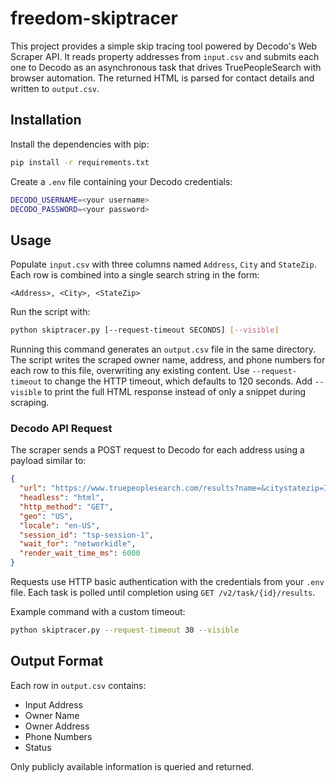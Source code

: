 # freedom-skiptracer

This project provides a simple skip tracing tool powered by Decodo's Web Scraper API. It reads property addresses from `input.csv` and submits each one to Decodo as an asynchronous task that drives TruePeopleSearch with browser automation. The returned HTML is parsed for contact details and written to `output.csv`.

## Installation

Install the dependencies with pip:

```bash
pip install -r requirements.txt
```

Create a `.env` file containing your Decodo credentials:

```bash
DECODO_USERNAME=<your username>
DECODO_PASSWORD=<your password>
```

## Usage

Populate `input.csv` with three columns named `Address`, `City` and
`StateZip`. Each row is combined into a single search string in the form:

```
<Address>, <City>, <StateZip>
```

Run the script with:

```bash
python skiptracer.py [--request-timeout SECONDS] [--visible]
```
Running this command generates an `output.csv` file in the same directory. The
script writes the scraped owner name, address, and phone numbers for each row to this
file, overwriting any existing content. Use `--request-timeout` to change the HTTP timeout, which defaults to 120 seconds. Add `--visible` to print the full HTML response instead of only a snippet during scraping.

### Decodo API Request

The scraper sends a POST request to Decodo for each address using a payload similar to:

```json
{
  "url": "https://www.truepeoplesearch.com/results?name=&citystatezip=IN+47371",
  "headless": "html",
  "http_method": "GET",
  "geo": "US",
  "locale": "en-US",
  "session_id": "tsp-session-1",
  "wait_for": "networkidle",
  "render_wait_time_ms": 6000
}
```
Requests use HTTP basic authentication with the credentials from your `.env` file. Each
task is polled until completion using `GET /v2/task/{id}/results`.

Example command with a custom timeout:

```bash
python skiptracer.py --request-timeout 30 --visible
```

## Output Format

Each row in `output.csv` contains:

- Input Address
- Owner Name
- Owner Address
- Phone Numbers
- Status

Only publicly available information is queried and returned.

